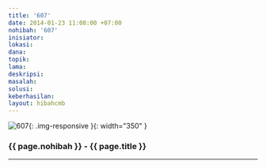 ```yaml
---
title: '607'
date: 2014-01-23 11:08:00 +07:00
nohibah: '607'
inisiator:
lokasi:
dana:
topik:
lama:
deskripsi:
masalah:
solusi:
keberhasilan:
layout: hibahcmb
---
```


![607](/static/img/hibahcmb/607.png){: .img-responsive }{: width="350" }

### {{ page.nohibah }} - {{ page.title }}

---
